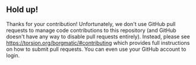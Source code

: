 ## Hold up!

Thanks for your contribution! Unfortunately, we don't use GitHub pull requests
to manage code contributions to this repository (and GitHub doesn't have any
way to disable pull requests entirely). Instead, please see
https://torsion.org/borgmatic/#contributing which provides full instructions
on how to submit pull requests. You can even use your GitHub account to login.

